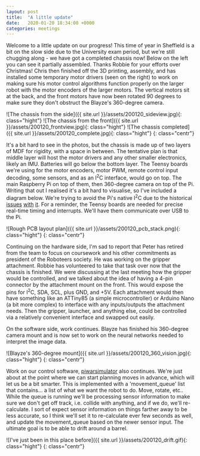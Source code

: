 ```yaml
---
layout: post
title:  "A little update"
date:   2020-01-20 18:34:00 +0000
categories: meetings
---
```


Welcome to a little update on our progress! This time of year in Sheffield is a bit on the slow side due to the University exam period, but we're still chugging along - we have got a completed chassis now! Below on the left you can see it partially assembled. Thanks Robbie for your efforts over Christmas! Chris then finished off the 3D printing, assembly, and has installed some temporary motor drivers (seen on the right) to work on making sure his motor control algorithms function properly on the larger robot with the motor encoders of the larger motors. The vertical motors sit at the back, and the front motors have now been rotated 90 degrees to make sure they don't obstruct the Blayze's 360-degree camera.

![The chassis from the side]({{ site.url }}/assets/200120_sideview.jpg){: class="hight"} ![The chassis from the front]({{ site.url }}/assets/200120_frontview.jpg){: class="hight"} ![The chassis completed]({{ site.url }}/assets/200120_complete.jpg){: class="hight"}
{: class="centr"}

It's a bit hard to see in the photos, but the chassis is made up of two layers of MDF for rigidity, with a space in between. The tentative plan is that middle layer will host the motor drivers and any other smaller electronics, likely an IMU. Batteries will go below the bottom layer. The Teensy boards we're using for the motor encoders, motor PWM, remote control input decoding, some sensors, and as an I<sup>2</sup>C interface, would go on top. The main Raspberry Pi on top of them, then 360-degree camera on top of the Pi. Writing that out I realised it's a bit hard to visualise, so I've included a diagram below. We're trying to avoid the Pi's native I<sup>2</sup>C due to the historical [issues](https://github.com/raspberrypi/linux/issues/254) [with](http://www.hobbytronics.co.uk/raspberry-pi-i2c-clock-stretching) [it](https://www.advamation.com/knowhow/raspberrypi/rpi-i2c-bug.html). For a reminder, the Teensy boards are needed for precise real-time timing and interrupts. We'll have them communicate over USB to the Pi.

![Rough PCB layout plan]({{ site.url }}/assets/200120_pcb_stack.png){: class="hight"}
{: class="centr"}

Continuing on the hardware side, I'm sad to report that Peter has retired from the team to focus on coursework and his other commitments as president of the Roboteers society. He was working on the gripper attachment. Robbie has volunteered to take that task over now that the chassis is finished. We were discussing at the last meeting how the gripper would be controlled, and we talked about the idea of having a 4-pin connector by the attachment mount on the front. This would expose the pins for I<sup>2</sup>C, SDA, SCL, plus GND, and +5V. Each attachment would then have something like an ATTiny85 (a simple microcontroller) or Arduino Nano (a bit more complex) to interface with any inputs/outputs the attachment needs. Then the gripper, launcher, and anything else, could be controlled via a relatively convenient interface and swapped out easily.

On the software side, work continues. Blayze has finished his 360-degree camera mount and is now set to work on the neural networks needed to interpret the image data.

![Blayze's 360-degree mount]({{ site.url }}/assets/200120_360_vision.jpg){: class="hight"}
{: class="centr"}

Work on our control software, [piwarsimulator](https://github.com/ShefBots/piwarsimulator/) also continues. We're just about at the point where we can start planning moves in advance, which will let us be a bit smarter. This is implemented with a 'movement_queue' list that contains... a list of what we want the robot to do. Move, rotate, etc.. While the queue is running we'll be processing sensor information to make sure we don't get off track, i.e. collide with anything, and if we do, we'll re-calculate. I sort of expect sensor information on things farther away to be less accurate, so I think we'll set it to re-calculate ever few seconds as well, and update the movement_queue based on the newer sensor input. The ultimate goal is to be able to drift around a barrel.

![I've just been in this place before]({{ site.url }}/assets/200120_drift.gif){: class="hight"}
{: class="centr"}
